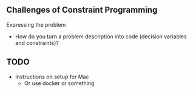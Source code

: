 ## Challenges of Constraint Programming

Expressing the problem
 - How do you turn a problem description into code (decision variables and constraints)?



## TODO
 - Instructions on setup for Mac
    - Or use docker or something